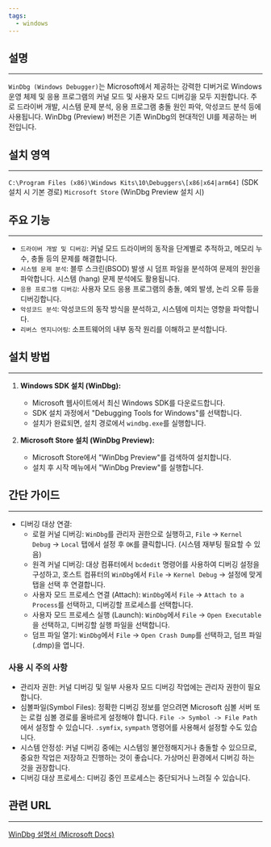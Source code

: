 ```yaml
---
tags:
  - windows
---
```

## 설명
---
`WinDbg (Windows Debugger)`는 Microsoft에서 제공하는 강력한 디버거로 Windows 운영 체제 및 응용 프로그램의 커널 모드 및 사용자 모드 디버깅을 모두 지원합니다. 주로 드라이버 개발, 시스템 문제 분석, 응용 프로그램 충돌 원인 파악, 악성코드 분석 등에 사용됩니다. WinDbg (Preview) 버전은 기존 WinDbg의 현대적인 UI를 제공하는 버전입니다.

## 설치 영역
---
`C:\Program Files (x86)\Windows Kits\10\Debuggers\[x86|x64|arm64]` (SDK 설치 시 기본 경로) `Microsoft Store` (WinDbg Preview 설치 시)

## 주요 기능
---
- `드라이버 개발 및 디버깅`: 커널 모드 드라이버의 동작을 단계별로 추적하고, 메모리 누수, 충돌 등의 문제를 해결합니다.
- `시스템 문제 분석`: 블루 스크린(BSOD) 발생 시 덤프 파일을 분석하여 문제의 원인을 파악합니다. 시스템 (hang) 문제 분석에도 활용됩니다.
- `응용 프로그램 디버깅`: 사용자 모드 응용 프로그램의 충돌, 예외 발생, 논리 오류 등을 디버깅합니다.
- `악성코드 분석`: 악성코드의 동작 방식을 분석하고, 시스템에 미치는 영향을 파악합니다.
- `리버스 엔지니어링`: 소프트웨어의 내부 동작 원리를 이해하고 분석합니다.

## 설치 방법
---
1. **Windows SDK 설치 (WinDbg):**
    - Microsoft 웹사이트에서 최신 Windows SDK를 다운로드합니다.
    - SDK 설치 과정에서 "Debugging Tools for Windows"를 선택합니다.
    - 설치가 완료되면, 설치 경로에서 `windbg.exe`를 실행합니다.

2. **Microsoft Store 설치 (WinDbg Preview):**
    - Microsoft Store에서 "WinDbg Preview"를 검색하여 설치합니다.
    - 설치 후 시작 메뉴에서 "WinDbg Preview"를 실행합니다.

## 간단 가이드
---
- 디버깅 대상 연결:
    - 로컬 커널 디버깅: `WinDbg`를 관리자 권한으로 실행하고, `File` -> `Kernel Debug` -> `Local` 탭에서 설정 후 `OK`를 클릭합니다. (시스템 재부팅 필요할 수 있음)
    - 원격 커널 디버깅: 대상 컴퓨터에서 `bcdedit` 명령어를 사용하여 디버깅 설정을 구성하고, 호스트 컴퓨터의 `WinDbg`에서 `File` -> `Kernel Debug` -> 설정에 맞게 탭을 선택 후 연결합니다.
    - 사용자 모드 프로세스 연결 (Attach): `WinDbg`에서 `File` -> `Attach to a Process`를 선택하고, 디버깅할 프로세스를 선택합니다.
    - 사용자 모드 프로세스 실행 (Launch): `WinDbg`에서 `File` -> `Open Executable`을 선택하고, 디버깅할 실행 파일을 선택합니다.
    - 덤프 파일 열기: `WinDbg`에서 `File` -> `Open Crash Dump`를 선택하고, 덤프 파일 (.dmp)을 엽니다.

### 사용 시 주의 사항
- 관리자 권한: 커널 디버깅 및 일부 사용자 모드 디버깅 작업에는 관리자 권한이 필요합니다.
- 심볼파일(Symbol Files): 정확한 디버깅 정보를 얻으려면 Microsoft 심볼 서버 또는 로컬 심볼 경로를 올바르게 설정해야 합니다. `File -> Symbol -> File Path`에서 설정할 수 있습니다. `.symfix`, `sympath` 명령어를 사용해서 설정할 수도 있습니다.
- 시스템 안정성: 커널 디버깅 중에는 시스템잉 불안정해지거나 충돌할 수 있으므로, 중요한 작업은 저장하고 진행하는 것이 좋습니다. 가상머신 환경에서 디버깅 하는 것을 권장합니다.
- 디버깅 대상 프로세스: 디버깅 중인 프로세스는 중단되거나 느려질 수 있습니다.
## 관련 URL
---
[WinDbg 설명서 (Microsoft Docs)](https://docs.microsoft.com/en-us/windows-hardware/drivers/debugger/)
